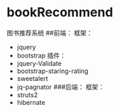 # bookRecommend
图书推荐系统 
##前端：
   框架：
   - jquery
   - bootstrap
   插件：
   - jquery-Validate
   - bootstrap-staring-rating
   - sweetalert
   - jq-pagnator 
###后端：
   框架：
   - struts2
   - hibernate
